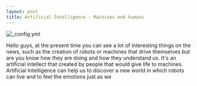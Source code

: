 ```yaml
---
layout: post
title: Artificial Intelligence - Machines and humans
---
```


![_config.yml](http://www.sciencefriday.com/wp-content/uploads/2015/04/shutterstock_181640888.jpg)

Hello guys, аt the present time you can see a lot of interesting things on the news, such as the creation of robots or machines that drive themselves but are you know how they are doing and how they understand us. It's an artificial intellect that created by people that would give life to machines. Artificial Intelligence can help us to discover a new world in which robots can live and to feel the emotions just as we
